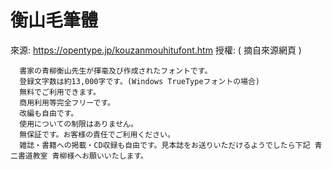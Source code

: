 # 衡山毛筆體

來源: https://opentype.jp/kouzanmouhitufont.htm
授權: ( 摘自來源網頁 )

```
  書家の青柳衡山先生が揮毫及び作成されたフォントです。
  登録文字数は約13,000字です。(Windows TrueTypeフォントの場合)
  無料でご利用できます。
  商用利用等完全フリーです。
  改編も自由です。
  使用についての制限はありません。
  無保証です。お客様の責任でご利用ください。
  雑誌・書籍への掲載・CD収録も自由です。見本誌をお送りいただけるようでしたら下記 青二書道教室 青柳様へお願いいたします。
```
